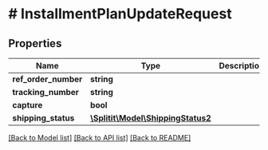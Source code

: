 # # InstallmentPlanUpdateRequest

## Properties

Name | Type | Description | Notes
------------ | ------------- | ------------- | -------------
**ref_order_number** | **string** |  | [optional]
**tracking_number** | **string** |  | [optional]
**capture** | **bool** |  | [optional]
**shipping_status** | [**\Splitit\Model\ShippingStatus2**](ShippingStatus2.md) |  | [optional]

[[Back to Model list]](../../README.md#models) [[Back to API list]](../../README.md#endpoints) [[Back to README]](../../README.md)
